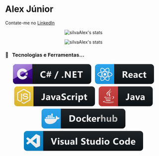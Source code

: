 # Alex Júnior

Contate-me no [LinkedIn](https://www.linkedin.com/in/alex-junior-7944323b/)

<!-- GitHub Stats -->
<div align="center">
  <p>
      <img src="https://github-readme-stats.vercel.app/api?username=silvaAlex&show_icons=true" alt="silvaAlex's stats" />
  </p>
  <p>
    <img src="https://github-readme-stats.anuraghazra1.vercel.app/api/top-langs/?username=silvaAlex&layout=compact&" alt="silvaAlex's stats" />
  </p>
</div>

<!-- Technologies & Tools -->

### 🔧 &nbsp; Tecnologias e Ferramentas...

<p align="center">
  <img src="https://github.com/silvaAlex/silvaAlex/blob/master/assets/dev/languages/csharp_dotnet.svg" alt="react" style="vertical-align:top; margin:4px">
  <img src="https://github.com/silvaAlex/silvaAlex/blob/master/assets/dev/frameworks/react.svg" alt="react" style="vertical-align:top; margin:4px">
  <img src="https://github.com/silvaAlex/silvaAlex/blob/master/assets/dev/languages/js.svg" alt="js" style="vertical-align:top; margin:4px">
  <img src="https://github.com/silvaAlex/silvaAlex/blob/master/assets/dev/languages/java.svg" alt="java" style="vertical-align:top; margin:4px">
  <img src="https://github.com/silvaAlex/silvaAlex/blob/master/assets/dev/services/dockerhub.svg" alt="docker" style="vertical-align:top; margin:4px">
  <img src="https://github.com/silvaAlex/silvaAlex/blob/master/assets/dev/tools/vs_code.svg" alt="vscode" style="vertical-align:top; margin:4px">
</p>
